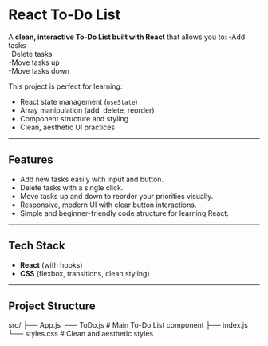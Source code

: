 # React To-Do List

A **clean, interactive To-Do List built with React** that allows you to:
 -Add tasks  
 -Delete tasks  
 -Move tasks up  
 -Move tasks down

This project is perfect for learning:
- React state management (`useState`)
- Array manipulation (add, delete, reorder)
- Component structure and styling
- Clean, aesthetic UI practices

---

## Features

- Add new tasks easily with input and button.
- Delete tasks with a single click.
- Move tasks up and down to reorder your priorities visually.
- Responsive, modern UI with clear button interactions.
- Simple and beginner-friendly code structure for learning React.

---

## Tech Stack

- **React** (with hooks)
- **CSS** (flexbox, transitions, clean styling)

---

## Project Structure

src/
├── App.js
├── ToDo.js # Main To-Do List component
├── index.js
└── styles.css # Clean and aesthetic styles
